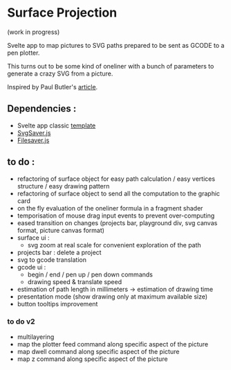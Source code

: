 # Surface Projection
(work in progress)


Svelte app to map pictures to SVG paths prepared to be sent as GCODE to a pen plotter.

This turns out to be some kind of oneliner with a bunch of parameters to generate a crazy SVG from a picture.

Inspired by Paul Butler's [article](https://nb.paulbutler.org/surface-projection/).


## Dependencies :
*  Svelte app classic [template](https://github.com/sveltejs/template)
*  [SvgSaver.js](https://github.com/Hypercubed/svgsaver)
*  [Filesaver.js](https://github.com/eligrey/FileSaver.js)



## to do :
*  refactoring of surface object for easy path calculation / easy vertices structure / easy drawing pattern
*  refactoring of surface object to send all the computation to the graphic card
*  on the fly evaluation of the oneliner formula in a fragment shader
*  temporisation of mouse drag input events to prevent over-computing
*  eased transition on changes (projects bar, playground div, svg canvas format, picture canvas format)
*  surface ui :
    *    svg zoom at real scale for convenient exploration of the path
*  projects bar : delete a project
*  svg to gcode translation
*  gcode ui :
    *    begin / end / pen up / pen down commands
    *    drawing speed & translate speed
*  estimation of path length in millimeters -> estimation of drawing time
*  presentation mode (show drawing only at maximum available size)
*  button tooltips improvement

### to do v2
* multilayering
* map the plotter feed command along specific aspect of the picture
* map dwell command along specific aspect of the picture
* map z command along specific aspect of the picture
